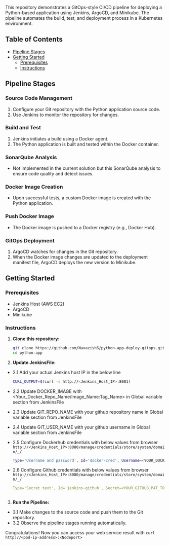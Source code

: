This repository demonstrates a GitOps-style CI/CD pipeline for deploying a Python-based application using Jenkins, ArgoCD, and Minikube. The pipeline automates the build, test, and deployment process in a Kubernetes environment.

## Table of Contents

- [Pipeline Stages](#PipelineStages)
- [Getting Started](#getting-started)
  - [Prerequisites](#prerequisites)
  - [Instructions](#Instructions)


## Pipeline Stages

### Source Code Management

1. Configure your Git repository with the Python application source code.
2. Use Jenkins to monitor the repository for changes.

### Build and Test

1. Jenkins initiates a build using a Docker agent.
2. The Python application is built and tested within the Docker container.

### SonarQube Analysis

- Not implemented in the current solution but this  SonarQube analysis to ensure code quality and detect issues.

### Docker Image Creation

- Upon successful tests, a custom Docker image is created with the Python application.

### Push Docker Image

- The Docker image is pushed to a Docker registry (e.g., Docker Hub).

### GitOps Deployment

1. ArgoCD watches for changes in the Git repository.
2. When the Docker image changes are updated to the deployment manifest file, ArgoCD deploys the new version to Minikube.

## Getting Started

### Prerequisites

- Jenkins Host (AWS EC2)
- ArgoCD
- Minikube
### Instructions

1. **Clone this repository:**

   ```bash
   git clone https://github.com/NavazishS/python-app-deploy-gitops.git
   cd python-app
2. **Update JenkinsFile:**
 
  - 2.1 Add your actual Jenkins host IP in the below line
    ```bash
    CURL_OUTPUT=$(curl -s http://<Jenkins_Host_IP>:8081)
  - 2.2 Update DOCKER_IMAGE  with <Your_Docker_Repo_Name/Image_Name:Tag_Name> in Global variable section from JenkinsFile 
  - 2.3 Update GIT_REPO_NAME  with your github repository name in Global variable section from JenkinsFile 
  - 2.4 Update GIT_USER_NAME  with your github username in Global variable section from JenkinsFile
 
  - 2.5 Configure Dockerhub credentials with below values from browser `http://<Jenkins_Host_IP>:8080/manage/credentials/store/system/domain/_/`

     ```bash
     Type='Username and password', Id='docker-cred', Username=<YOUR_DOCKERHUB_USERNAME>, Password=<YOUR_DOCKERHUB_PASSWORD>
  - 2.6 Configure Github credentials with below values from browser  `http://<Jenkins_Host_IP>:8080/manage/credentials/store/system/domain/_/`

     ```yaml
     Type='Secret text', Id='jenkins-github', Secret=<YOUR_GITHUB_PAT_TOKEN_WITH_REQUIRED_ACCESS>



3. **Run the Pipeline:**

  - 3.1 Make changes to the source code and push them to the Git repository.
  - 3.2 Observe the pipeline stages running automatically.

Congratulations! Now you can access your web service result with `curl http://<pod-ip-address>:<Nodeport>`
